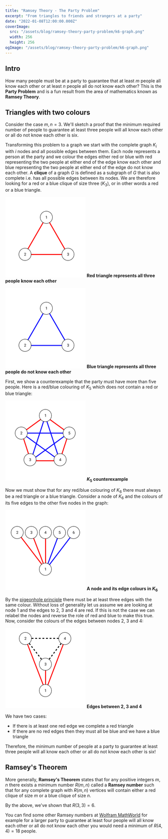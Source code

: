```yaml
---
title: "Ramsey Theory - The Party Problem"
excerpt: "From triangles to friends and strangers at a party"
date: "2022-01-08T12:00:00.000Z"
coverImage:
  src: "/assets/blog/ramsey-theory-party-problem/k6-graph.png"
  width: 256
  height: 256
ogImage: "/assets/blog/ramsey-theory-party-problem/k6-graph.png"
---
```


## Intro

How many people must be at a party to guarantee that at least $m$ people all
know each other or at least $n$ people all do not know each other? This is the
**Party Problem** and is a fun result from the area of mathematics known as
**Ramsey Theory**.

## Triangles with two colours

Consider the case $m, n = 3$. We'll sketch a proof that the minimum required
number of people to guarantee at least three people will all know each other or
all do not know each other is six.

Transforming this problem to a graph we start with the complete graph $K_i$ with
$i$ nodes and all possible edges between them. Each node represents a person at
the party and we colour the edges either red or blue with red representing the
two people at either end of the edge know each other and blue representing the
two people at either end of the edge do not know each other. A **clique** of a
graph $G$ is defined as a subgraph of $G$ that is also complete i.e. has all
possible edges between its nodes. We are therefore looking for a red or a blue
clique of size three ($K_3$), or in other words a red or a blue triangle.

![k3-graph-red](/assets/blog/ramsey-theory-party-problem/k3-graph-red.png) **Red
triangle represents all three people know each other**

![k3-graph-blue](/assets/blog/ramsey-theory-party-problem/k3-graph-blue.png)
**Blue triangle represents all three people do not know each other**

First, we show a counterexample that the party must have more than five people.
Here is a red/blue colouring of $K_5$ which does not contain a red or blue
triangle:

![k5-counterexample](/assets/blog/ramsey-theory-party-problem/k5-counterexample.png)
**$K_5$ counterexample**

Now we must show that for any red/blue colouring of $K_6$ there must always be a
red triangle or a blue triangle. Consider a node of $K_6$ and the colours of its
five edges to the other five nodes in the graph:

![k6-pigeonhole](/assets/blog/ramsey-theory-party-problem/k6-pigeonhole.png) **A
node and its edge colours in $K_6$**

By the [pigeonhole principle] there must be at least three edges with the same
colour. Without loss of generality let us assume we are looking at node 1 and
the edges to 2, 3 and 4 are red. If this is not the case we can relabel the
nodes and reverse the role of red and blue to make this true. Now, consider the
colours of the edges between nodes 2, 3 and 4:

![k6-red-or-blue-triangle](/assets/blog/ramsey-theory-party-problem/k6-red-or-blue-triangle.png)
**Edges between 2, 3 and 4**

We have two cases:

- If there is at least one red edge we complete a red triangle
- If there are no red edges then they must all be blue and we have a blue
  triangle

Therefore, the minimum number of people at a party to guarantee at least three
people will all know each other or all do not know each other is six!

## Ramsey's Theorem

More generally, **Ramsey's Theorem** states that for any positive integers
$m, n$ there exists a minimum number $R(m, n)$ called a **Ramsey number** such
that for any complete graph with $R(m, n)$ vertices will contain either a red
clique of size $m$ or a blue clique of size $n$.

By the above, we've shown that $R(3, 3) = 6$.

You can find some other Ramsey numbers at [Wolfram MathWorld] for example for a
larger party to guarantee at least four people will all know each other or all
do not know each other you would need a minimum of $R(4, 4) = 18$ people.

[pigeonhole principle]: https://proofwiki.org/wiki/Pigeonhole_Principle
[wolfram mathworld]: https://mathworld.wolfram.com/RamseyNumber.html
